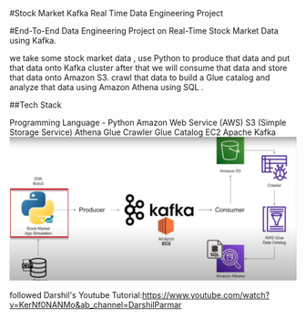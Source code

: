 
#Stock Market Kafka Real Time Data Engineering Project

#End-To-End Data Engineering Project on Real-Time Stock Market Data using Kafka.

we  take some stock market data , use Python to produce that data and put that data onto Kafka cluster after that we will consume that data and store that data onto Amazon S3. crawl that data to build a Glue catalog
and analyze that data using Amazon Athena using SQL .

##Tech Stack

Programming Language - Python
Amazon Web Service (AWS)
S3 (Simple Storage Service)
Athena
Glue Crawler
Glue Catalog
EC2
Apache Kafka
![Alt text](image.png)

followed Darshil's Youtube Tutorial:https://www.youtube.com/watch?v=KerNf0NANMo&ab_channel=DarshilParmar